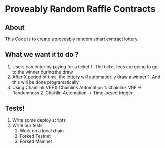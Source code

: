  # Proveably Random Raffle Contracts


  ## About

  This Code is to create a proveably random smart contract lottery.

  ## What we want it to do ?

  1. Users can enter by paying for a ticket
    1. The ticket fees are going to go to the winner during the draw
  2. After X period of time, the lottery will automatically draw a winner
    1. And this will be done programatically
  3. Using Chainlink VRF & Chainlink Automation
    1. Chainlink VRF -> Randomness
    2. Chainlin Automation -> Time-based trigger
  
  ## Tests!

  1. Write some deploy scripts
  2. Write our tests
     1. Work on a local chain
     2. Forked Testnet
     3. Forked Mainnet